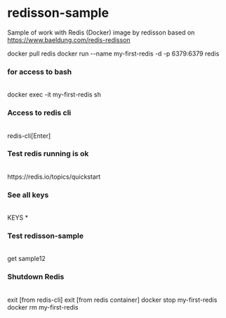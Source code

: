 # redisson-sample
Sample of work with Redis (Docker) image by redisson based on 
	https://www.baeldung.com/redis-redisson

docker pull redis
docker run --name my-first-redis -d -p 6379:6379 redis

<h3>for access to bash</h3><br/>
docker exec -it my-first-redis sh

<h3>Access to redis cli</h3><br/>
redis-cli[Enter]

<h3>Test redis running is ok</h3><br/>
https://redis.io/topics/quickstart

<h3>See all keys</h3><br/>
KEYS *

<h3>Test redisson-sample</h3><br/>
get sample12

<h3>Shutdown Redis</h3><br/>
exit [from redis-cli]
exit [from redis container]
docker stop my-first-redis
docker rm my-first-redis



